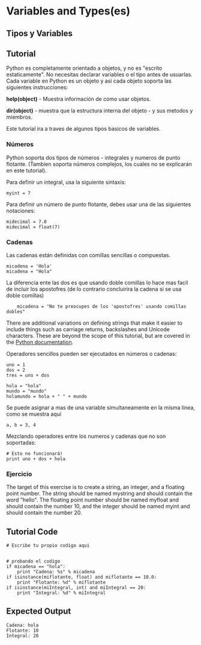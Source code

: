 # Variables and Types(es)

Tipos y Variables
-------------------

Tutorial
--------

Python es completamente orientado a objetos, y no es "escrito estaticamente". No necesitas declarar variables o el tipo antes de usuarlas. Cada variable en Python es un objeto y así cada objeto soporta las siguientes instrucciones:

**help(object)** - Muestra información de como usar objetos.

**dir(object)** - muestra que la estructura interna del objeto - y sus metodos y miembros.

Este tutorial ira a traves de algunos tipos basicos de variables.

### Números
Python soporta dos tipos de números - integrales y numeros de punto flotante. (Tambien soporta números complejos, los cuales no se explicarán en este tutorial). 

Para definir un integral, usa la siguiente sintaxis:

	myint = 7

Para definir un número de punto flotante, debes usar una de las siguientes notaciones:

	midecimal = 7.0
	midecimal = float(7)

### Cadenas

Las cadenas están definidas con comillas sencillas o compuestas.

	micadena = 'Hola'
	micadena = "Hola"

La diferencia ente las dos es que usando doble comillas lo hace mas facil de incluir los apostofres (de lo contrario concluirira la cadena si se usa doble comillas)

        micadena = "No te preocupes de los 'apostofres' usando comillas dobles"

There are additional variations on defining strings that make it easier to include things such as carriage returns, backslashes and Unicode characters. These are beyond the scope of this tutorial, but are covered in the [Python documentation](http://docs.python.org/tutorial/introduction.html#strings "Strings in Python Tutorial"). 

Operadores sencillos pueden ser ejecutados en números o cadenas:

	uno = 1
	dos = 2
	tres = uno + dos

	hola = "hola"
	mundo = "mundo"
	holamundo = hola + " " + mundo

Se puede asignar a mas de una variable simultaneamente en la misma linea, como se muestra aquí

	a, b = 3, 4

Mezclando operadores entre los numeros y cadenas que no son soportadas:

	# Esto no funcionará!
	print uno + dos + hola


### Ejercicio

The target of this exercise is to create a string, an integer, and a floating point number. The string should be named mystring and should contain the word "hello". The floating point number should be named myfloat and should contain the number 10, and the integer should be named myint and should contain the number 20. 

Tutorial Code
-------------
	# Escribe tu propio codigo aqui
	
	
	# probando el codigo
	if micadena == "hola":
	    print "Cadena: %s" % micadena
	if isinstance(miflotante, float) and miflotante == 10.0:
	    print "Flotante: %d" % miflotante
	if isinstance(miIntegral, int) and miIntegral == 20:
	    print "Integral: %d" % miIntegral

Expected Output
---------------
	Cadena: hola
	Flotante: 10
	Integral: 20
